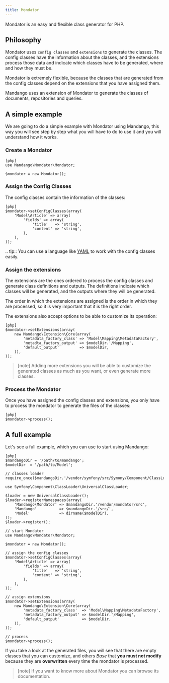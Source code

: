 ```yaml
---
title: Mondator
---
```


Mondator is an easy and flexible class generator for PHP.

Philosophy
----------

Mondator uses ``config classes`` and ``extensions`` to generate the
classes. The config classes have the information about the classes,
and the extensions process those data and indicate which classes have to be
generated, where and how they must be.

Mondator is extremely flexible, because the classes that are generated from the
config classes depend on the extensions that you have assigned them.

Mandango uses an extension of Mondator to generate the classes of documents,
repositories and queries.

A simple example
----------------

We are going to do a simple example with Mondator using Mandango, this way
you will see step by step what you will have to do to use it and you will
understand how it works.

### Create a Mondator

    [php]
    use Mandango\Mondator\Mondator;

    $mondator = new Mondator();

### Assign the Config Classes

The config classes contain the information of the classes:

    [php]
    $mondator->setConfigClasses(array(
        'Model\Article' => array(
            'fields' => array(
                'title'   => 'string',
                'content' => 'string',
            ),
        ),
    ));

.. tip::
  You can use a language like [YAML](http://www.yaml.org) to work with the
  config classes easily.

### Assign the extensions

The extensions are the ones ordered to process the config classes and
generate class definitions and outputs. The definitions indicate which
classes will be generated, and the outputs where they will be generated.

The order in which the extensions are assigned is the order in which they are
processed, so it is very important that it is the right order.

The extensions also accept options to be able to customize its operation:

    [php]
    $mondator->setExtensions(array(
        new Mandango\Extension\Core(array(
            'metadata_factory_class' => 'Model\Mapping\MetadataFactory',
            'metadta_factory_output' => $modelDir.'/Mapping',
            'default_output'         => $modelDir,
        )),
    ));

> [note]
> Adding more extensions you will be able to customize the generated classes
> as much as you want, or even generate more classes.

### Process the Mondator

Once you have assigned the config classes and extensions, you only have to
process the mondator to generate the files of the classes:

    [php]
    $mondator->process();

A full example
--------------

Let's see a full example, which you can use to start using Mandango:

    [php]
    $mandangoDir = '/path/to/mandango';
    $modelDir  = '/path/to/Model';

    // classes loader
    require_once($mandangoDir.'/vendor/symfony/src/Symony/Component/ClassLoader/UniversalClassLoader.php');

    use Symfony\Component\ClassLoader\UniversalClassLoader;

    $loader = new UniversalClassLoader();
    $loader->registerNamespaces(array(
        'Mandango\Mondator' => $mandangoDir.'/vendor/mondator/src',
        'Mandango'          => $mandangoDir.'/src/',
        'Model'             => dirname($modelDir),
    ));
    $loader->register();

    // start Mondator
    use Mandango\Mondator\Mondator;

    $mondator = new Mondator();

    // assign the config classes
    $mondator->setConfigClasses(array(
        'Model\Article' => array(
            'fields' => array(
                'title'   => 'string',
                'content' => 'string',
            ),
        ),
    ));

    // assign extensions
    $mondator->setExtensions(array(
        new Mandango\Extension\Core(array(
            'metadata_factory_class'  => 'Model\Mapping\MetadataFactory',
            'metadata_factory_output' => $modelDir.'/Mapping',
            'default_output'          => $modelDir,
        )),
    ));

    // process
    $mondator->process();

If you take a look at the generated files, you will see that there are empty
classes that you can customize, and others *Base* that **you must not modify**
because they are **overwritten** every time the mondator is processed.

> [note]
>  If you want to know more about Mondator you can browse its documentation.